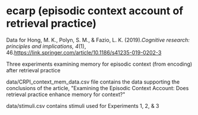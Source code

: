 # ecarp (episodic context account of retrieval practice)

Data for Hong, M. K., Polyn, S. M., & Fazio, L. K. (2019)._Cognitive research: principles and implications, 4_(1), 46.https://link.springer.com/article/10.1186/s41235-019-0202-3

Three experiments examining memory for episodic context (from encoding) after retrieval practice

data/CRPI_context_mem_data.csv file contains the data supporting the conclusions of the article, "Examining the Episodic Context Account: Does retrieval practice enhance memory for context?"

data/stimuli.csv contains stimuli used for Experiments 1, 2, & 3

